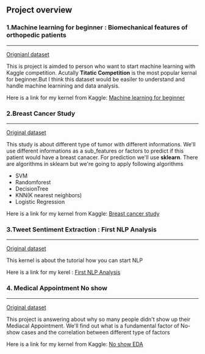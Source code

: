 ## Project overview 

### 1.Machine learning for beginner : Biomechanical features of orthopedic patients
<hr>

[Orignianl dataset](https://www.kaggle.com/uciml/biomechanical-features-of-orthopedic-patients)

This is project is aimded to person who want to start machine learning with Kaggle competition. Acutally **Titatic Competition** is the
most popular kernal for beginner.But I think this dataset would be easiler to understand and handle machine learnining and data analysis.

Here is a link for my kernel from Kaggle: [Machine learning for beginner](https://www.kaggle.com/kihunkim/everything-about-machine-learning-for-beginner/)

### 2.Breast Cancer Study 
<hr>

[Original dataset](https://www.kaggle.com/uciml/breast-cancer-wisconsin-data) 

This study is about different type of tumor with different informations. We'll use different informations as a sub_features or factors to predict if this patient would have a breast canacer. For prediction we'll use **sklearn**. There are algorithms in sklearn but we're going to apply following algorithms 

- SVM
- Randomforest
- DecisionTree
- KNN(K nearest neighbors) 
- Logistic Regression

Here is a link for my kernel from Kaggle: [Breast cancer study](https://www.kaggle.com/kihunkim/breast-cancer-study)

### 3.Tweet Sentiment Extraction : First NLP Analysis
<hr>

[Original dataset](https://www.kaggle.com/c/tweet-sentiment-extraction/overview)

This kernel is about the tutorial how you can start NLP 

Here is a link for my kerel : [First NLP Analysis](https://www.kaggle.com/kihunkim/first-nlp-analysis)


### 4. Medical Appointment No show
<hr>

[Original dataset](https://www.kaggle.com/joniarroba/noshowappointments)

This project is answering about why so many people didn't show up their Mediacal Appointment. We'll find out what is a fundamental factor of No-show cases and the correlation between different type of factors 

Here is a link for my kernel from Kaggle: [No show EDA](https://www.kaggle.com/kihunkim/no-show-eda)

